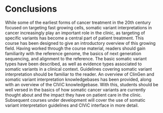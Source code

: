 

# Conclusions

While some of the earliest forms of cancer treatment in the 20th century focused on targeting fast growing cells, somatic variant interpretations in cancer increasingly play an important role in the clinic, as targeting of specific variants has become a central part of patient treatment. This course has been designed to give an introductory overview of this growing field. Having worked through the course material, readers should gain familiarity with the reference genome, the basics of next generation sequencing, and alignment to the reference. The basic somatic variant types have been described, as well as evidence types associated to somatic variants in a clinical context. Guidelines covering somatic variant interpretation should be familiar to the reader. An overview of ClinGen and somatic variant interpretation knowledgebases has been provided, along with an overview of the CIViC knowledgebase. With this, students should be well versed in the basics of how somatic cancer variants are currently thought about and the impact they have on patient care in the clinic. Subsequent courses under development will cover the use of somatic variant interpretation guidelines and CIViC interface in more detail.

